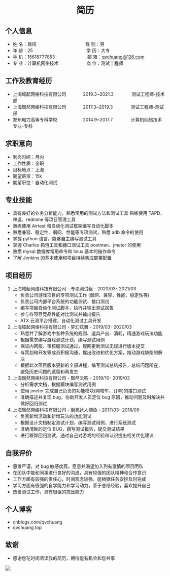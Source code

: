  <center>
     <h1>简历</h1>
 </center>
 
## 个人信息 

* 姓 名：屈闯 &ensp;&ensp;&ensp;&ensp;&ensp;&ensp;&ensp;&ensp;&ensp;&ensp;&ensp;&ensp;&ensp;&ensp;&ensp;&ensp;&ensp;&ensp;&ensp;&ensp;&ensp; 性 别：男
* 年 龄：25 &ensp;&ensp;&ensp;&ensp;&ensp;&ensp;&ensp;&ensp;&ensp;&ensp;&ensp;&ensp;&ensp;&ensp;&ensp;&ensp;&ensp;&ensp;&ensp;&ensp;&ensp;&ensp;&ensp; 学 历：大专 
* 手 机：15618777853&ensp;&ensp;&ensp;&ensp;&ensp;&ensp;&ensp;&ensp;&ensp;&ensp;&ensp;&ensp;&ensp;&ensp; 邮 箱：qvchuang@126.com    
* 专 业：计算机网络技术&ensp;&ensp;&ensp;&ensp;&ensp;&ensp;&ensp;&ensp;&ensp;&ensp;&ensp;&ensp; 岗 位：测试工程师

## 工作及教育经历

* 上海域起网络科技有限公司   &ensp;&emsp;&emsp;&emsp;2019.3~2021.3 &ensp;&ensp;&ensp;&emsp;&emsp; 测试工程师-技术部       
* 上海飘然网络科技有限公司   &ensp;&emsp;&emsp;&emsp;2017.3~2019.3 &ensp;&ensp;&ensp;&emsp;&emsp; 测试工程师-测试部         
* 郑州电力高等专科学校 &ensp;&ensp;&ensp;&ensp;&emsp;&emsp;&emsp;&ensp;2014.9~2017.7 &ensp;&emsp;&emsp;&ensp;&ensp; 计算机网络技术专业-专科  

## 求职意向

- 到岗时间：月内  
- 工作性质：全职  
- 目标地点：上海  
- 期望薪资：15k  
- 期望职位：自动化测试

## 专业技能

- 具有良好的业务分析能力，熟悉常用的测试方法和测试工具  熟练使用 TAPD、禅道、redmine 等项目管理工具
- 熟练使用 Airtest 和自动化测试框架编写自动化脚本  
- 熟悉兼容、稳定性、弱网、性能等专项测试，熟悉 adb 命令的使用  
- 掌握 python 语言，能够自主编写测试工具  
- 掌握 Charles 抓包工具和接口测试工具 postman、jmeter 的使用  
- 熟悉 mysql 数据库常用命令和 linux 基本的操作命令  
- 了解 Jenkins 的基本使用和项目持续集成部署配置

## 项目经历

1. 上海域起网络科技有限公司 - 专项测试组 - 2020/03- 2021/03 
    * 负责公司游戏项目的专项测试工作 (弱网、兼容、性能、稳定性等)  
    * 负责公司内部平台系统的功能测试、接口测试  
    * 编写项目自动化测试脚本，执行并输出测试报告  
    * 参与各项目竞品性能对比测试并输出报告  
    * ATX 云测平台搭建，自动化测试工具开发
2. 上海域起网络科技有限公司 - 梦幻炫舞 - 2019/03- 2020/03 
    * 熟悉并了解游戏中各种系统的规则、道具产出、消耗，精通游戏玩法功能  
    * 根据需求编写游戏测试计划，编写测试用例  
    * 保证内网服、审核服测试通过，现网更新测试无误进行版本提交  
    * 与策划和开发等成员积极沟通，提出改进和优化方案，推动游戏缺陷的解决  
    * 根据此次项目版本更新的全部进程，编写测试总结报告，总结问题所在，避免历史问题的遗留和再发生
3. 上海飘然网络科技有限公司 - 飘然云购 - 2018/10- 2019/03 
    * 分析需求文档，根据模块编写测试用例  
    * 使用 jmeter 完成自己负责的功能模块(购物车、订单)的接口测试  
    * 准确描述并复现 bug，协助开发人员定位 bug 原因，推动问题及时解决并做好回归测试
4. 上海飘然网络科技有限公司 - 街机达人捕鱼 - 2017/03- 2018/09
    * 负责新增活动和新增玩法的功能测试  
    * 根据设计文档制定测试计划、编写测试用例，进行系统测试  
    * 准确清晰的定位 BUG，撰写测试报告，提交测试结果  
    * 进行跟踪回归测试，通过自己对游戏的经验和认识提出相关优化建议

## 自我评价

- 思维严谨，对 bug 敏感度高，愿意并渴望加入到有激情的项目团队
- 在团队中能和同事进行良好的沟通，具有较强的团队精神和合作意识  
- 工作方面有较强的责任心，时间观念较强，能根据任务安排及时完成  
- 学习方面有很强的自学能力和学习动力，善于总结经验，喜欢提升自己  
- 热爱测试工作，具有很强的抗压能力

## 个人博客

- cnblogs.com/qvchuang
- qvchuang.top

## 致谢

- 感谢您花时间阅读我的简历，期待能有机会和您共事

![](https://camo.githubusercontent.com/6a0f76c7f114b2c8300ca379673520e5a898a0241ab216074dd7368354038abe/68747470733a2f2f692e696d6775722e636f6d2f6b644b686778362e676966)



